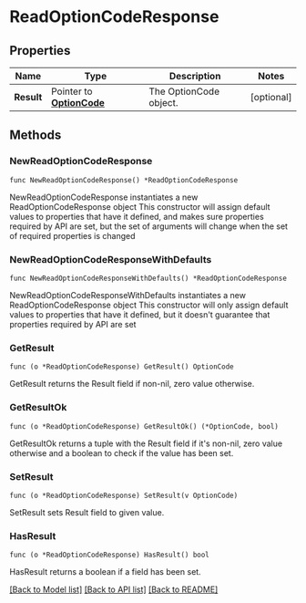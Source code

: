 # ReadOptionCodeResponse

## Properties

Name | Type | Description | Notes
------------ | ------------- | ------------- | -------------
**Result** | Pointer to [**OptionCode**](OptionCode.md) | The OptionCode object. | [optional] 

## Methods

### NewReadOptionCodeResponse

`func NewReadOptionCodeResponse() *ReadOptionCodeResponse`

NewReadOptionCodeResponse instantiates a new ReadOptionCodeResponse object
This constructor will assign default values to properties that have it defined,
and makes sure properties required by API are set, but the set of arguments
will change when the set of required properties is changed

### NewReadOptionCodeResponseWithDefaults

`func NewReadOptionCodeResponseWithDefaults() *ReadOptionCodeResponse`

NewReadOptionCodeResponseWithDefaults instantiates a new ReadOptionCodeResponse object
This constructor will only assign default values to properties that have it defined,
but it doesn't guarantee that properties required by API are set

### GetResult

`func (o *ReadOptionCodeResponse) GetResult() OptionCode`

GetResult returns the Result field if non-nil, zero value otherwise.

### GetResultOk

`func (o *ReadOptionCodeResponse) GetResultOk() (*OptionCode, bool)`

GetResultOk returns a tuple with the Result field if it's non-nil, zero value otherwise
and a boolean to check if the value has been set.

### SetResult

`func (o *ReadOptionCodeResponse) SetResult(v OptionCode)`

SetResult sets Result field to given value.

### HasResult

`func (o *ReadOptionCodeResponse) HasResult() bool`

HasResult returns a boolean if a field has been set.


[[Back to Model list]](../README.md#documentation-for-models) [[Back to API list]](../README.md#documentation-for-api-endpoints) [[Back to README]](../README.md)


